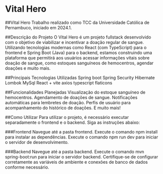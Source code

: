 # Vital Hero

##Vital Hero
Trabalho realizado como TCC da Universidade Católica de Pernambuco, iniciado em 2024.1.

##Descrição do Projeto
O Vital Hero é um projeto fullstack desenvolvido com o objetivo de viabilizar e incentivar a doação regular de sangue. Utilizando tecnologias modernas como React (com TypeScript) para o frontend e Spring Boot (Java) para o backend, estamos construindo uma plataforma que permitirá aos usuários acessar informações vitais sobre doação de sangue, como estoques sanguíneos de hemocentros, agendar doações e muito mais.

##Principais Tecnologias Utilizadas
Spring boot
Spring Security
Hibernate
Lombok
MySql
React + vite
axios
typescript
flaticons

##Funcionalidades Planejadas
Visualização do estoque sanguíneo de hemocentros.
Agendamento de doações de sangue.
Notificações automáticas para lembretes de doação.
Perfis de usuário para acompanhamento do histórico de doações.
E muito mais!

##Como Utilizar
Para utilizar o projeto, é necessário executar separadamente o frontend e o backend. Siga as instruções abaixo:

###Frontend
Navegue até a pasta frontend.
Execute o comando npm install para instalar as dependências.
Execute o comando npm run dev para iniciar o servidor de desenvolvimento.

###Backend
Navegue até a pasta backend.
Execute o comando mvn spring-boot:run para iniciar o servidor backend.
Certifique-se de configurar corretamente as variáveis de ambiente e conexões de banco de dados conforme necessário.
